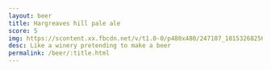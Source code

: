 ```yaml
---
layout: beer
title: Hargreaves hill pale ale
score: 5
img: https://scontent.xx.fbcdn.net/v/t1.0-0/p480x480/247107_10153268256703745_3742881335896716752_n.jpg?oh=e51147d6391edcf4d706f6640095ee82&oe=5878902C
desc: Like a winery pretending to make a beer
permalink: /beer/:title.html
---
```

